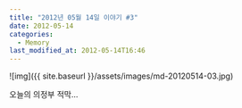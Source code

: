 ```yaml
---
title: "2012년 05월 14일 이야기 #3"
date: 2012-05-14
categories:
  - Memory
last_modified_at: 2012-05-14T16:46
---
```


![img]({{ site.baseurl }}/assets/images/md-20120514-03.jpg)

오늘의 의정부 적막...